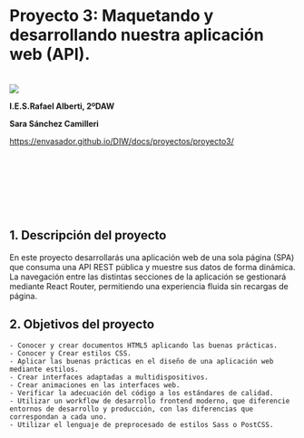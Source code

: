 # Proyecto 3: Maquetando y desarrollando nuestra aplicación web (API).


</br>
<img src="proyecto-maquetado\src\assets\image.png">

</br>

**I.E.S.Rafael Alberti, 2ºDAW**

**Sara Sánchez Camilleri**


https://envasador.github.io/DIW/docs/proyectos/proyecto3/

</br></br></br></br></br></br>

## 1. Descripción del proyecto 

En este proyecto desarrollarás una aplicación web de una sola página (SPA) que consuma una API REST pública y muestre sus datos de forma dinámica. La navegación entre las distintas secciones de la aplicación se gestionará mediante React Router, permitiendo una experiencia fluida sin recargas de página. 


## 2. Objetivos del proyecto
    - Conocer y crear documentos HTML5 aplicando las buenas prácticas.
    - Conocer y Crear estilos CSS.
    - Aplicar las buenas prácticas en el diseño de una aplicación web mediante estilos.
    - Crear interfaces adaptadas a multidispositivos.
    - Crear animaciones en las interfaces web.
    - Verificar la adecuación del código a los estándares de calidad.
    - Utilizar un workflow de desarrollo frontend moderno, que diferencie entornos de desarrollo y producción, con las diferencias que correspondan a cada uno.
    - Utilizar el lenguaje de preprocesado de estilos Sass o PostCSS.